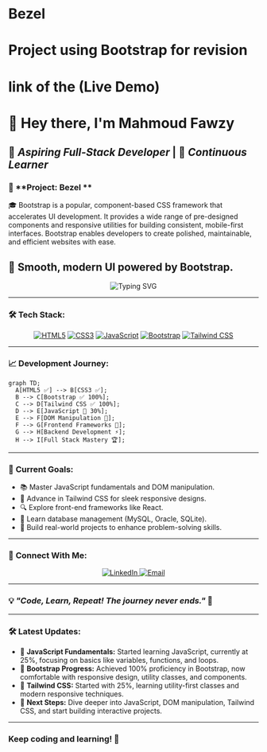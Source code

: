 # Bezel
# Project using Bootstrap for revision 
# link of the (Live Demo) 

# 👋 Hey there, I'm **Mahmoud Fawzy**

## 🚀 *Aspiring Full-Stack Developer* | 🎯 *Continuous Learner*

### 📅 **Project: Bezel **

🎓 Bootstrap is a popular, component-based CSS framework that accelerates UI development.
It provides a wide range of pre-designed components and responsive utilities for building consistent, mobile-first interfaces.
Bootstrap enables developers to create polished, maintainable, and efficient websites with ease.

🔄 Smooth, modern UI powered by Bootstrap.
---

<div align="center">
  <img src="https://readme-typing-svg.demolab.com?font=Fira+Code&size=24&pause=1000&color=00BFFF&center=true&vCenter=true&width=435&lines=Hello+World!;Aspiring+Full-Stack+Developer;Coding+My+Way+to+Mastery!" alt="Typing SVG" />
</div>

---

### 🛠️ **Tech Stack:**

<div align="center">
  
  [![HTML5](https://img.shields.io/badge/HTML5-100%25-E34F26?style=for-the-badge&logo=html5&logoColor=white)](https://developer.mozilla.org/en-US/docs/Web/HTML)
  [![CSS3](https://img.shields.io/badge/CSS3-100%25-1572B6?style=for-the-badge&logo=css3&logoColor=white)](https://developer.mozilla.org/en-US/docs/Web/CSS)
  [![JavaScript](https://img.shields.io/badge/JavaScript-25%25-F7DF1E?style=for-the-badge&logo=javascript&logoColor=black)](https://developer.mozilla.org/en-US/docs/Web/JavaScript)
  [![Bootstrap](https://img.shields.io/badge/Bootstrap-100%25-7952B3?style=for-the-badge&logo=bootstrap&logoColor=white)](https://getbootstrap.com/)
  [![Tailwind CSS](https://img.shields.io/badge/Tailwind%20CSS-100%25-38BDF8?style=for-the-badge&logo=tailwind-css&logoColor=white)](https://tailwindcss.com/)

</div>

---

### 📈 **Development Journey:**

```mermaid
graph TD;
  A[HTML5 ✅] --> B[CSS3 ✅];
  B --> C[Bootstrap ✅ 100%];
  C --> D[Tailwind CSS ✅ 100%];
  D --> E[JavaScript 🚀 30%];
  E --> F[DOM Manipulation 🎯];
  F --> G[Frontend Frameworks 🌟];
  G --> H[Backend Development ⚡];
  H --> I[Full Stack Mastery 🏆];
```

---

### 🎯 **Current Goals:**

- 📚 Master JavaScript fundamentals and DOM manipulation.
- 🌟 Advance in Tailwind CSS for sleek responsive designs.
- 🔍 Explore front-end frameworks like React.
- 🏢 Learn database management (MySQL, Oracle, SQLite).
- 🚀 Build real-world projects to enhance problem-solving skills.

---

### 🏧 **Connect With Me:**

<div align="center">
  <a href="https://www.linkedin.com" target="_blank">
    <img src="https://img.shields.io/badge/LinkedIn-Connect-blue?style=for-the-badge&logo=linkedin" alt="LinkedIn" />
  </a>
  <a href="mailto:your.email@example.com">
    <img src="https://img.shields.io/badge/Email-Contact%20Me-red?style=for-the-badge&logo=gmail" alt="Email" />
  </a>
</div>

---

### 💡 *"Code, Learn, Repeat! The journey never ends."* 🚀

---

### 🛠 **Latest Updates:**

- 🎯 **JavaScript Fundamentals:** Started learning JavaScript, currently at 25%, focusing on basics like variables, functions, and loops.
- 🌟 **Bootstrap Progress:** Achieved 100% proficiency in Bootstrap, now comfortable with responsive design, utility classes, and components.
- 🎨 **Tailwind CSS:** Started with 25%, learning utility-first classes and modern responsive techniques.
- 🚀 **Next Steps:** Dive deeper into JavaScript, DOM manipulation, Tailwind CSS, and start building interactive projects.

---

### Keep coding and learning! 🚀

